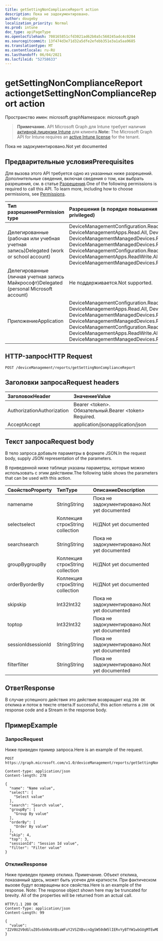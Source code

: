 ```yaml
---
title: getSettingNonComplianceReport action
description: Пока не задокументировано.
author: dougeby
localization_priority: Normal
ms.prod: intune
doc_type: apiPageType
ms.openlocfilehash: 708165851cfd3021ad62b0a5c560245adc4c0284
ms.sourcegitcommit: 13f474d3e71d32a5dfe2efebb351e3a1a5aa9685
ms.translationtype: MT
ms.contentlocale: ru-RU
ms.lasthandoff: 06/04/2021
ms.locfileid: "52758633"
---
```

# <a name="getsettingnoncompliancereport-action"></a><span data-ttu-id="98422-103">getSettingNonComplianceReport action</span><span class="sxs-lookup"><span data-stu-id="98422-103">getSettingNonComplianceReport action</span></span>

<span data-ttu-id="98422-104">Пространство имен: microsoft.graph</span><span class="sxs-lookup"><span data-stu-id="98422-104">Namespace: microsoft.graph</span></span>

> <span data-ttu-id="98422-105">**Примечание.** API Microsoft Graph для Intune требует наличия [активной лицензии Intune](https://go.microsoft.com/fwlink/?linkid=839381) для клиента.</span><span class="sxs-lookup"><span data-stu-id="98422-105">**Note:** The Microsoft Graph API for Intune requires an [active Intune license](https://go.microsoft.com/fwlink/?linkid=839381) for the tenant.</span></span>

<span data-ttu-id="98422-106">Пока не задокументировано.</span><span class="sxs-lookup"><span data-stu-id="98422-106">Not yet documented</span></span>

## <a name="prerequisites"></a><span data-ttu-id="98422-107">Предварительные условия</span><span class="sxs-lookup"><span data-stu-id="98422-107">Prerequisites</span></span>
<span data-ttu-id="98422-p101">Для вызова этого API требуется одно из указанных ниже разрешений. Дополнительные сведения, включая сведения о том, как выбрать разрешения, см. в статье [Разрешения](/graph/permissions-reference).</span><span class="sxs-lookup"><span data-stu-id="98422-p101">One of the following permissions is required to call this API. To learn more, including how to choose permissions, see [Permissions](/graph/permissions-reference).</span></span>

|<span data-ttu-id="98422-110">Тип разрешения</span><span class="sxs-lookup"><span data-stu-id="98422-110">Permission type</span></span>|<span data-ttu-id="98422-111">Разрешения (в порядке повышения привилегий)</span><span class="sxs-lookup"><span data-stu-id="98422-111">Permissions (from least to most privileged)</span></span>|
|:---|:---|
|<span data-ttu-id="98422-112">Делегированные (рабочая или учебная учетная запись)</span><span class="sxs-lookup"><span data-stu-id="98422-112">Delegated (work or school account)</span></span>|<span data-ttu-id="98422-113">DeviceManagementConfiguration.Read.All, DeviceManagementConfiguration.ReadWrite.All, DeviceManagementApps.Read.All, DeviceManagementApps.ReadWrite.All, DeviceManagementManagedDevices.Read.All, DeviceManagementManagedDevices.ReadWrite.All</span><span class="sxs-lookup"><span data-stu-id="98422-113">DeviceManagementConfiguration.Read.All, DeviceManagementConfiguration.ReadWrite.All, DeviceManagementApps.Read.All, DeviceManagementApps.ReadWrite.All, DeviceManagementManagedDevices.Read.All, DeviceManagementManagedDevices.ReadWrite.All</span></span>|
|<span data-ttu-id="98422-114">Делегированные (личная учетная запись Майкрософт)</span><span class="sxs-lookup"><span data-stu-id="98422-114">Delegated (personal Microsoft account)</span></span>|<span data-ttu-id="98422-115">Не поддерживается.</span><span class="sxs-lookup"><span data-stu-id="98422-115">Not supported.</span></span>|
|<span data-ttu-id="98422-116">Приложение</span><span class="sxs-lookup"><span data-stu-id="98422-116">Application</span></span>|<span data-ttu-id="98422-117">DeviceManagementConfiguration.Read.All, DeviceManagementConfiguration.ReadWrite.All, DeviceManagementApps.Read.All, DeviceManagementApps.ReadWrite.All, DeviceManagementManagedDevices.Read.All, DeviceManagementManagedDevices.ReadWrite.All</span><span class="sxs-lookup"><span data-stu-id="98422-117">DeviceManagementConfiguration.Read.All, DeviceManagementConfiguration.ReadWrite.All, DeviceManagementApps.Read.All, DeviceManagementApps.ReadWrite.All, DeviceManagementManagedDevices.Read.All, DeviceManagementManagedDevices.ReadWrite.All</span></span>|

## <a name="http-request"></a><span data-ttu-id="98422-118">HTTP-запрос</span><span class="sxs-lookup"><span data-stu-id="98422-118">HTTP Request</span></span>
<!-- {
  "blockType": "ignored"
}
-->
``` http
POST /deviceManagement/reports/getSettingNonComplianceReport
```

## <a name="request-headers"></a><span data-ttu-id="98422-119">Заголовки запроса</span><span class="sxs-lookup"><span data-stu-id="98422-119">Request headers</span></span>
|<span data-ttu-id="98422-120">Заголовок</span><span class="sxs-lookup"><span data-stu-id="98422-120">Header</span></span>|<span data-ttu-id="98422-121">Значение</span><span class="sxs-lookup"><span data-stu-id="98422-121">Value</span></span>|
|:---|:---|
|<span data-ttu-id="98422-122">Authorization</span><span class="sxs-lookup"><span data-stu-id="98422-122">Authorization</span></span>|<span data-ttu-id="98422-123">Bearer &lt;token&gt;. Обязательный.</span><span class="sxs-lookup"><span data-stu-id="98422-123">Bearer &lt;token&gt; Required.</span></span>|
|<span data-ttu-id="98422-124">Accept</span><span class="sxs-lookup"><span data-stu-id="98422-124">Accept</span></span>|<span data-ttu-id="98422-125">application/json</span><span class="sxs-lookup"><span data-stu-id="98422-125">application/json</span></span>|

## <a name="request-body"></a><span data-ttu-id="98422-126">Текст запроса</span><span class="sxs-lookup"><span data-stu-id="98422-126">Request body</span></span>
<span data-ttu-id="98422-127">В тело запроса добавьте параметры в формате JSON.</span><span class="sxs-lookup"><span data-stu-id="98422-127">In the request body, supply JSON representation of the parameters.</span></span>

<span data-ttu-id="98422-128">В приведенной ниже таблице указаны параметры, которые можно использовать с этим действием.</span><span class="sxs-lookup"><span data-stu-id="98422-128">The following table shows the parameters that can be used with this action.</span></span>

|<span data-ttu-id="98422-129">Свойство</span><span class="sxs-lookup"><span data-stu-id="98422-129">Property</span></span>|<span data-ttu-id="98422-130">Тип</span><span class="sxs-lookup"><span data-stu-id="98422-130">Type</span></span>|<span data-ttu-id="98422-131">Описание</span><span class="sxs-lookup"><span data-stu-id="98422-131">Description</span></span>|
|:---|:---|:---|
|<span data-ttu-id="98422-132">name</span><span class="sxs-lookup"><span data-stu-id="98422-132">name</span></span>|<span data-ttu-id="98422-133">String</span><span class="sxs-lookup"><span data-stu-id="98422-133">String</span></span>|<span data-ttu-id="98422-134">Пока не задокументировано.</span><span class="sxs-lookup"><span data-stu-id="98422-134">Not yet documented</span></span>|
|<span data-ttu-id="98422-135">select</span><span class="sxs-lookup"><span data-stu-id="98422-135">select</span></span>|<span data-ttu-id="98422-136">Коллекция строк</span><span class="sxs-lookup"><span data-stu-id="98422-136">String collection</span></span>|<span data-ttu-id="98422-137">Н/Д</span><span class="sxs-lookup"><span data-stu-id="98422-137">Not yet documented</span></span>|
|<span data-ttu-id="98422-138">search</span><span class="sxs-lookup"><span data-stu-id="98422-138">search</span></span>|<span data-ttu-id="98422-139">String</span><span class="sxs-lookup"><span data-stu-id="98422-139">String</span></span>|<span data-ttu-id="98422-140">Пока не задокументировано.</span><span class="sxs-lookup"><span data-stu-id="98422-140">Not yet documented</span></span>|
|<span data-ttu-id="98422-141">groupBy</span><span class="sxs-lookup"><span data-stu-id="98422-141">groupBy</span></span>|<span data-ttu-id="98422-142">Коллекция строк</span><span class="sxs-lookup"><span data-stu-id="98422-142">String collection</span></span>|<span data-ttu-id="98422-143">Н/Д</span><span class="sxs-lookup"><span data-stu-id="98422-143">Not yet documented</span></span>|
|<span data-ttu-id="98422-144">orderBy</span><span class="sxs-lookup"><span data-stu-id="98422-144">orderBy</span></span>|<span data-ttu-id="98422-145">Коллекция строк</span><span class="sxs-lookup"><span data-stu-id="98422-145">String collection</span></span>|<span data-ttu-id="98422-146">Н/Д</span><span class="sxs-lookup"><span data-stu-id="98422-146">Not yet documented</span></span>|
|<span data-ttu-id="98422-147">skip</span><span class="sxs-lookup"><span data-stu-id="98422-147">skip</span></span>|<span data-ttu-id="98422-148">Int32</span><span class="sxs-lookup"><span data-stu-id="98422-148">Int32</span></span>|<span data-ttu-id="98422-149">Пока не задокументировано.</span><span class="sxs-lookup"><span data-stu-id="98422-149">Not yet documented</span></span>|
|<span data-ttu-id="98422-150">top</span><span class="sxs-lookup"><span data-stu-id="98422-150">top</span></span>|<span data-ttu-id="98422-151">Int32</span><span class="sxs-lookup"><span data-stu-id="98422-151">Int32</span></span>|<span data-ttu-id="98422-152">Пока не задокументировано.</span><span class="sxs-lookup"><span data-stu-id="98422-152">Not yet documented</span></span>|
|<span data-ttu-id="98422-153">sessionId</span><span class="sxs-lookup"><span data-stu-id="98422-153">sessionId</span></span>|<span data-ttu-id="98422-154">String</span><span class="sxs-lookup"><span data-stu-id="98422-154">String</span></span>|<span data-ttu-id="98422-155">Пока не задокументировано.</span><span class="sxs-lookup"><span data-stu-id="98422-155">Not yet documented</span></span>|
|<span data-ttu-id="98422-156">filter</span><span class="sxs-lookup"><span data-stu-id="98422-156">filter</span></span>|<span data-ttu-id="98422-157">String</span><span class="sxs-lookup"><span data-stu-id="98422-157">String</span></span>|<span data-ttu-id="98422-158">Пока не задокументировано.</span><span class="sxs-lookup"><span data-stu-id="98422-158">Not yet documented</span></span>|



## <a name="response"></a><span data-ttu-id="98422-159">Ответ</span><span class="sxs-lookup"><span data-stu-id="98422-159">Response</span></span>
<span data-ttu-id="98422-160">В случае успешного действия это действие возвращает код `200 OK` отклика и поток в тексте ответа.</span><span class="sxs-lookup"><span data-stu-id="98422-160">If successful, this action returns a `200 OK` response code and a Stream in the response body.</span></span>

## <a name="example"></a><span data-ttu-id="98422-161">Пример</span><span class="sxs-lookup"><span data-stu-id="98422-161">Example</span></span>

### <a name="request"></a><span data-ttu-id="98422-162">Запрос</span><span class="sxs-lookup"><span data-stu-id="98422-162">Request</span></span>
<span data-ttu-id="98422-163">Ниже приведен пример запроса.</span><span class="sxs-lookup"><span data-stu-id="98422-163">Here is an example of the request.</span></span>
``` http
POST https://graph.microsoft.com/v1.0/deviceManagement/reports/getSettingNonComplianceReport

Content-type: application/json
Content-length: 278

{
  "name": "Name value",
  "select": [
    "Select value"
  ],
  "search": "Search value",
  "groupBy": [
    "Group By value"
  ],
  "orderBy": [
    "Order By value"
  ],
  "skip": 4,
  "top": 3,
  "sessionId": "Session Id value",
  "filter": "Filter value"
}
```

### <a name="response"></a><span data-ttu-id="98422-164">Отклик</span><span class="sxs-lookup"><span data-stu-id="98422-164">Response</span></span>
<span data-ttu-id="98422-p102">Ниже приведен пример отклика. Примечание. Объект отклика, показанный здесь, может быть усечен для краткости. При фактическом вызове будут возвращены все свойства.</span><span class="sxs-lookup"><span data-stu-id="98422-p102">Here is an example of the response. Note: The response object shown here may be truncated for brevity. All of the properties will be returned from an actual call.</span></span>
``` http
HTTP/1.1 200 OK
Content-Type: application/json
Content-Length: 99

{
  "value": "Z2V0U2V0dGluZ05vbkNvbXBsaWFuY2VSZXBvcnQgSW50dW5lIERvYyBTYW1wbGUgMTEwMDk1MTE2MA=="
}
```




